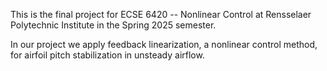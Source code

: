 This is the final project for ECSE 6420 -- Nonlinear Control at Rensselaer Polytechnic Institute in the Spring 2025 semester.

In our project we apply feedback linearization, a nonlinear control method, for airfoil pitch stabilization in unsteady airflow.
